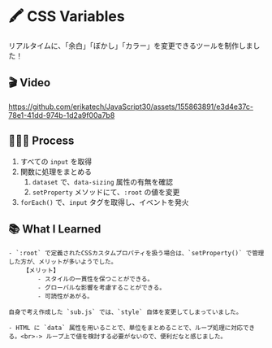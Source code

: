 # 🖍️ CSS Variables
リアルタイムに、「余白」「ぼかし」「カラー」を変更できるツールを制作しました！

## 🎬 Video
https://github.com/erikatech/JavaScript30/assets/155863891/e3d4e37c-78e1-41dd-974b-1d2a9f00a7b8

## 👩🏽‍🍳 Process
1. すべての `input` を取得
2. 関数に処理をまとめる
	1. `dataset` で、`data-sizing` 属性の有無を確認
	2. `setProperty` メソッドにて、`:root` の値を変更
3. `forEach()` で、`input` タグを取得し、イベントを発火

## 📚 What I Learned
	- `:root` で定義されたCSSカスタムプロパティを扱う場合は、`setProperty()` で管理した方が、メリットが多いようでした。
		【メリット】
			- スタイルの一貫性を保つことができる。
			- グローバルな影響を考慮することができる。
			- 可読性があがる。

	自身で考え作成した `sub.js` では、`style` 自体を変更してしまっていました。

	- HTML に `data` 属性を用いることで、単位をまとめることで、ループ処理に対応できる。<br>-> ループ上で値を検討する必要がないので、便利だなと感じました。